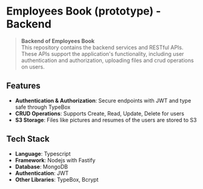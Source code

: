 # Employees Book (prototype) - Backend

> **Backend of Employees Book**  
> This repository contains the backend services and RESTful APIs. These APIs support the application's functionality, including user authentication and authorization, uploading files and crud operations on users.

## Features
- **Authentication & Authorization**: Secure endpoints with JWT and type safe through TypeBox
- **CRUD Operations**: Supports Create, Read, Update, Delete for users
- **S3 Storage**: Files like pictures and resumes of the users are stored to S3

## Tech Stack
- **Language**: Typescript
- **Framework**: Nodejs with Fastify
- **Database**: MongoDB
- **Authentication**: JWT
- **Other Libraries**: TypeBox, Bcrypt




